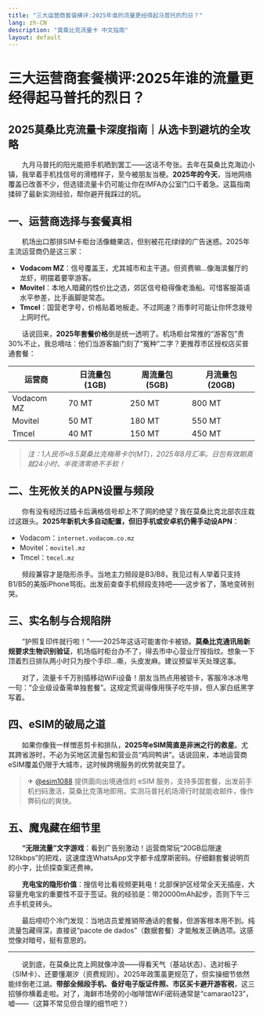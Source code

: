 ```yaml
---
title: "三大运营商套餐横评:2025年谁的流量更经得起马普托的烈日？"
lang: zh-CN
description: "莫桑比克流量卡 中文指南"
layout: default
---
```

# 三大运营商套餐横评:2025年谁的流量更经得起马普托的烈日？

## 2025莫桑比克流量卡深度指南｜从选卡到避坑的全攻略

　　九月马普托的阳光能把手机晒到罢工——这话不夸张。去年在莫桑比克海边小镇，我举着手机找信号的滑稽样子，至今被朋友当梗。**2025年的今天**，当地网络覆盖已改善不少，但选错流量卡仍可能让你在IMFA办公室门口干着急。这篇指南揉碎了最新实测经验，帮你避开我踩过的坑。

## 一、运营商选择与套餐真相

　　机场出口那排SIM卡柜台活像糖果店，但别被花花绿绿的广告迷惑。2025年主流运营商仍是这三家：
- **Vodacom MZ**：信号覆盖王，尤其城市和主干道。但资费嘛…像海滨餐厅的龙虾，明摆着要宰游客。
- **Movitel**：本地人暗藏的性价比之选，郊区信号稳得像老渔船。可惜客服英语水平参差，比手画脚是常态。
- **Tmcel**：国营老字号，价格贴着地板走。不过网速？雨季时可能让你怀念拨号上网时代。

　　话说回来，**2025年套餐价格**倒是统一透明了。机场柜台常推的“游客包”贵30%不止，我总嘀咕：他们当游客脑门刻了“冤种”二字？更推荐市区授权店买普通套餐：

| 运营商     | 日流量包 (1GB) | 周流量包 (5GB) | 月流量包 (20GB) |
|------------|----------------|----------------|-----------------|
| Vodacom MZ | 70 MT          | 250 MT         | 800 MT          |
| Movitel    | 50 MT          | 180 MT         | 550 MT          |
| Tmcel      | 40 MT          | 150 MT         | 450 MT          |

> *注：1人民币≈8.5莫桑比克梅蒂卡尔(MT)，2025年8月汇率。日包有效期真就24小时，半夜清零绝不手软！*

## 二、生死攸关的APN设置与频段

　　你有没有经历过插卡后满格信号却上不了网的绝望？我在莫桑比克北部农庄栽过这跟头。**2025年新机大多自动配置，但旧手机或安卓机仍需手动设APN**：
- Vodacom：`internet.vodacom.co.mz`
- Movitel：`movitel.mz`
- Tmcel：`tmcel.mz`

　　频段兼容才是隐形杀手。当地主力频段是B3/B8，我见过有人举着只支持B1/B5的美版iPhone骂街。出发前查查手机频段支持吧——这步省了，落地变砖别哭。

## 三、实名制与合规陷阱

　　“护照复印件就行啦！”——2025年这话可能害你卡被锁。**莫桑比克通讯局新规要求生物识别验证**，机场临时柜台办不了，得去市中心营业厅按指纹。想象一下顶着烈日排队两小时只为按个手印…嘶，头皮发麻。建议预留半天处理这事。

　　对了，流量卡千万别插移动WiFi设备！朋友当热点用被锁卡，客服冷冰冰甩一句：“企业级设备需单独套餐”。这规定荒诞得像用筷子吃牛排，但人家白纸黑字写着。

## 四、eSIM的破局之道

　　如果你像我一样憎恶剪卡和排队，**2025年eSIM简直是非洲之行的救星**。尤其跨省游时，不必为买地区流量包和营业员“鸡同鸭讲”。话说回来，本地运营商eSIM覆盖仍限于大城市，这时候跨境服务的优势就突显了。

> ✈ [@esim1088](https://t.me/s/esim1088) 提供面向出境通信的 eSIM 服务，支持多国套餐，出发前手机扫码激活，莫桑比克落地即用。实测马普托机场滑行时就能收邮件，像作弊码似的爽快。

## 五、魔鬼藏在细节里

　　**“无限流量”文字游戏**：看到广告别激动！运营商常玩“20GB后限速128kbps”的把戏，这速度连WhatsApp文字都卡成摩斯密码。仔细翻套餐说明页的小字，比侦探查案还费神。

　　**充电宝的隐形价值**：搜信号比看视频更耗电！北部保护区经常全天无插座，大容量充电宝的重要性不亚于签证。我的经验是：带20000mAh起步，否则下午三点手机变砖头。

　　最后唠叨个冷门发现：当地店员爱推销带通话的套餐，但游客根本用不到。纯流量包藏得深，直接说“pacote de dados”（数据套餐）才能触发正确选项。这感觉像对暗号，挺有意思的。

---

　　说到底，在莫桑比克上网就像冲浪——得看天气（基站状态）、选对板子（SIM卡）、还要懂潮汐（资费规则）。2025年政策虽更规范了，但实操细节依然能绊倒老江湖。**带部全频段手机、备好电子版证件照、市区买卡避开游客税**，这三招够你横着走啦。对了，海鲜市场旁的小咖啡馆WiFi密码通常是“camarao123”，嘘——（这算不常见但合理的细节吧？）